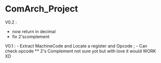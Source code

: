 # ComArch_Project
V0.2 :
  - now return in decimal
  - fix 2'scomplement

V0.1 :
    - Extract MachineCode and Locate a register and Opcode ;
    - Can check opcode
    ** 2's Complement not sure yot but with love it would WORK XD

